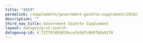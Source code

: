 ```yaml
---
title: "2019"
permalink: /supplements/government-gazette-supplement/2019/
description: ""
third_nav_title: Government Gazette Supplement
layout: datagovsg-v2-search
datagovsg-id: d_f27797459819acefe567c0697b0a9170
---
```

